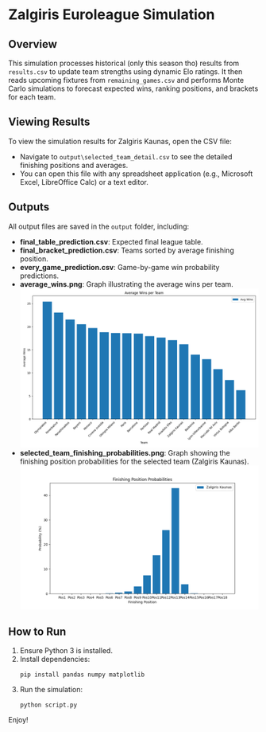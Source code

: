# Zalgiris Euroleague Simulation

## Overview

This simulation processes historical (only this season tho) results from `results.csv` to update team strengths using dynamic Elo ratings. It then reads upcoming fixtures from `remaining_games.csv` and performs Monte Carlo simulations to forecast expected wins, ranking positions, and brackets for each team.

## Viewing Results

To view the simulation results for Zalgiris Kaunas, open the CSV file:

- Navigate to `output\selected_team_detail.csv` to see the detailed finishing positions and averages.
- You can open this file with any spreadsheet application (e.g., Microsoft Excel, LibreOffice Calc) or a text editor.

## Outputs

All output files are saved in the `output` folder, including:

- **final_table_prediction.csv**: Expected final league table.
- **final_bracket_prediction.csv**: Teams sorted by average finishing position.
- **every_game_prediction.csv**: Game-by-game win probability predictions.
- **average_wins.png**: Graph illustrating the average wins per team.
  ![alt text](output/average_wins.png)
- **selected_team_finishing_probabilities.png**: Graph showing the finishing position probabilities for the selected team (Zalgiris Kaunas).
  ![alt text](output/selected_team_finishing_probabilities.png)

## How to Run

1. Ensure Python 3 is installed.
2. Install dependencies:
   ```
   pip install pandas numpy matplotlib
   ```
3. Run the simulation:
   ```
   python script.py
   ```

Enjoy!
